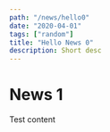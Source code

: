 ```yaml
---
path: "/news/hello0"
date: "2020-04-01"
tags: ["random"]
title: "Hello News 0"
description: Short desc
---
```


# News 1

Test content